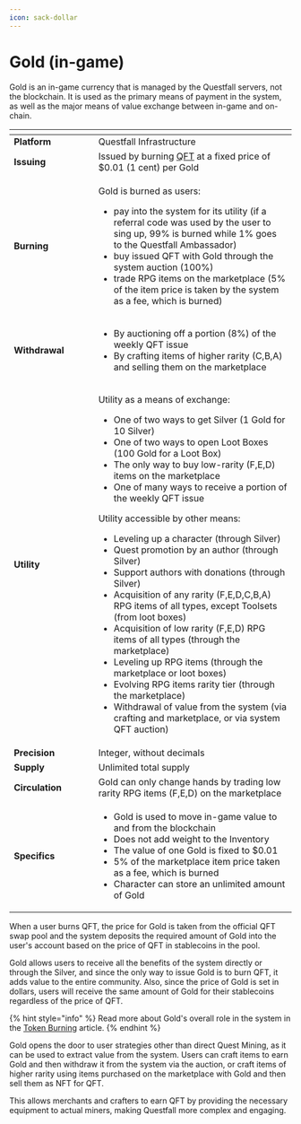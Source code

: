 ```yaml
---
icon: sack-dollar
---
```


# Gold (in-game)

Gold is an in-game currency that is managed by the Questfall servers, not the blockchain. It is used as the primary means of payment in the system, as well as the major means of value exchange between in-game and on-chain.

<table data-header-hidden><thead><tr><th width="135"></th><th></th></tr></thead><tbody><tr><td><strong>Platform</strong></td><td>Questfall Infrastructure</td></tr><tr><td><strong>Issuing</strong></td><td>Issued by burning <a href="questfall-tokens-qft.md">QFT</a> at a fixed price of $0.01 (1 cent) per Gold</td></tr><tr><td><strong>Burning</strong></td><td><p>Gold is burned as users:</p><ul><li>pay into the system for its utility (if a referral code was used by the user to sing up, 99% is burned while 1% goes to the Questfall Ambassador)</li><li>buy issued QFT with Gold through the system auction (100%)</li><li>trade RPG items on the marketplace (5% of the item price is taken by the system as a fee, which is burned)</li></ul></td></tr><tr><td><strong>Withdrawal</strong></td><td><ul><li>By auctioning off a portion (8%) of the weekly QFT issue</li><li>By crafting items of higher rarity (C,B,A) and selling them on the marketplace</li></ul></td></tr><tr><td><strong>Utility</strong></td><td><p>Utility as a means of exchange:</p><ul><li>One of two ways to get Silver (1 Gold for 10 Silver)</li><li>One of two ways to open Loot Boxes (100 Gold for a Loot Box)</li><li>The only way to buy low-rarity (F,E,D) items on the marketplace</li><li>One of many ways to receive a portion of the weekly QFT issue</li></ul><p>Utility accessible by other means:</p><ul><li>Leveling up a character (through Silver)</li><li>Quest promotion by an author (through Silver)</li><li>Support authors with donations (through Silver)</li><li>Acquisition of any rarity (F,E,D,C,B,A) RPG items of all types, except Toolsets (from loot boxes)</li><li>Acquisition of low rarity (F,E,D) RPG items of all types (through the marketplace)</li><li>Leveling up RPG items (through the marketplace or loot boxes)</li><li>Evolving RPG items rarity tier (through the marketplace)</li><li>Withdrawal of value from the system (via crafting and marketplace, or via system QFT auction)</li></ul></td></tr><tr><td><strong>Precision</strong></td><td>Integer, without decimals</td></tr><tr><td><strong>Supply</strong></td><td>Unlimited total supply</td></tr><tr><td><strong>Circulation</strong></td><td>Gold can only change hands by trading low rarity RPG items (F,E,D) on the marketplace</td></tr><tr><td><strong>Specifics</strong></td><td><ul><li>Gold is used to move in-game value to and from the blockchain</li><li>Does not add weight to the Inventory</li><li>The value of one Gold is fixed to $0.01</li><li>5% of the marketplace item price taken as a fee, which is burned</li><li>Character can store an unlimited amount of Gold</li></ul></td></tr></tbody></table>

When a user burns QFT, the price for Gold is taken from the official QFT swap pool and the system deposits the required amount of Gold into the user's account based on the price of QFT in stablecoins in the pool.

Gold allows users to receive all the benefits of the system directly or through the Silver, and since the only way to issue Gold is to burn QFT, it adds value to the entire community. Also, since the price of Gold is set in dollars, users will receive the same amount of Gold for their stablecoins regardless of the price of QFT.

{% hint style="info" %}
Read more about Gold's overall role in the system in the [Token Burning](../overview/token-burning.md) article.
{% endhint %}

Gold opens the door to user strategies other than direct Quest Mining, as it can be used to extract value from the system. Users can craft items to earn Gold and then withdraw it from the system via the auction, or craft items of higher rarity using items purchased on the marketplace with Gold and then sell them as NFT for QFT.&#x20;

This allows merchants and crafters to earn QFT by providing the necessary equipment to actual miners, making Questfall more complex and engaging.
